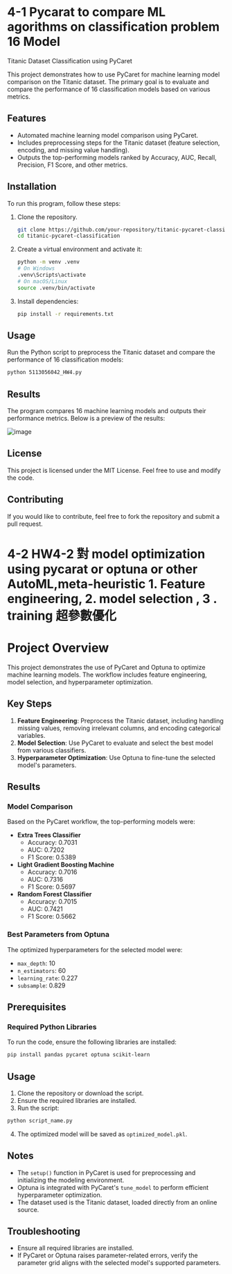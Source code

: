 
# 4-1 Pycarat to compare ML agorithms on classification problem 16 Model 
Titanic Dataset Classification using PyCaret

This project demonstrates how to use PyCaret for machine learning model comparison on the Titanic dataset. 
The primary goal is to evaluate and compare the performance of 16 classification models based on various metrics.

## Features

- Automated machine learning model comparison using PyCaret.
- Includes preprocessing steps for the Titanic dataset (feature selection, encoding, and missing value handling).
- Outputs the top-performing models ranked by Accuracy, AUC, Recall, Precision, F1 Score, and other metrics.

## Installation

To run this program, follow these steps:

1. Clone the repository.
    ```bash
    git clone https://github.com/your-repository/titanic-pycaret-classification.git
    cd titanic-pycaret-classification
    ```

2. Create a virtual environment and activate it:
    ```bash
    python -m venv .venv
    # On Windows
    .venv\Scripts\activate
    # On macOS/Linux
    source .venv/bin/activate
    ```

3. Install dependencies:
    ```bash
    pip install -r requirements.txt
    ```

## Usage

Run the Python script to preprocess the Titanic dataset and compare the performance of 16 classification models:
```bash
python 5113056042_HW4.py
```

## Results

The program compares 16 machine learning models and outputs their performance metrics. Below is a preview of the results:

![image](https://github.com/user-attachments/assets/cadffded-f4a1-4014-b2cc-1ba65216be8f)


## License

This project is licensed under the MIT License. Feel free to use and modify the code.

## Contributing

If you would like to contribute, feel free to fork the repository and submit a pull request.


# 4-2 HW4-2 對 model optimization using pycarat or optuna or other AutoML,meta-heuristic 1. Feature engineering, 2. model selection , 3 . training 超參數優化

# Project Overview
This project demonstrates the use of PyCaret and Optuna to optimize machine learning models. The workflow includes feature engineering, model selection, and hyperparameter optimization.

## Key Steps
1. **Feature Engineering**: Preprocess the Titanic dataset, including handling missing values, removing irrelevant columns, and encoding categorical variables.
2. **Model Selection**: Use PyCaret to evaluate and select the best model from various classifiers.
3. **Hyperparameter Optimization**: Use Optuna to fine-tune the selected model's parameters.

## Results
### Model Comparison
Based on the PyCaret workflow, the top-performing models were:
- **Extra Trees Classifier**
  - Accuracy: 0.7031
  - AUC: 0.7202
  - F1 Score: 0.5389
- **Light Gradient Boosting Machine**
  - Accuracy: 0.7016
  - AUC: 0.7316
  - F1 Score: 0.5697
- **Random Forest Classifier**
  - Accuracy: 0.7015
  - AUC: 0.7421
  - F1 Score: 0.5662

### Best Parameters from Optuna
The optimized hyperparameters for the selected model were:
- `max_depth`: 10
- `n_estimators`: 60
- `learning_rate`: 0.227
- `subsample`: 0.829

## Prerequisites
### Required Python Libraries
To run the code, ensure the following libraries are installed:

```bash
pip install pandas pycaret optuna scikit-learn
```

## Usage
1. Clone the repository or download the script.
2. Ensure the required libraries are installed.
3. Run the script:

```bash
python script_name.py
```

4. The optimized model will be saved as `optimized_model.pkl`.

## Notes
- The `setup()` function in PyCaret is used for preprocessing and initializing the modeling environment.
- Optuna is integrated with PyCaret's `tune_model` to perform efficient hyperparameter optimization.
- The dataset used is the Titanic dataset, loaded directly from an online source.

## Troubleshooting
- Ensure all required libraries are installed.
- If PyCaret or Optuna raises parameter-related errors, verify the parameter grid aligns with the selected model's supported parameters.

